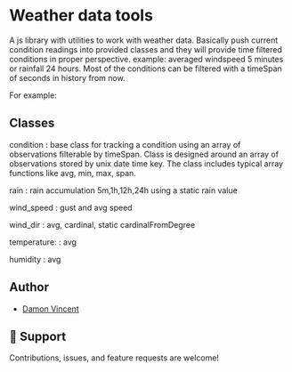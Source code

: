 # Weather data tools
A js library with utilities to work with weather data. Basically push current condition readings into provided classes and they will provide time filtered conditions in proper perspective. example: averaged windspeed 5 minutes or rainfall 24 hours. Most of the conditions can be filtered with a timeSpan of seconds in history from now.

For example:





## Classes

condition
: base class for tracking a condition using an array of observations filterable by timeSpan.  Class is designed around an array of observations stored by unix date time key. The class includes typical array functions like avg, min, max, span.

rain
: rain accumulation 5m,1h,12h,24h using a static rain value

wind_speed
: gust and avg speed

wind_dir
: avg, cardinal, static cardinalFromDegree 

temperature:
: avg

humidity
: avg


## Author

- [Damon Vincent](https://github.com/darsys "Damon Vincent")

## 🤝 Support

Contributions, issues, and feature requests are welcome!
